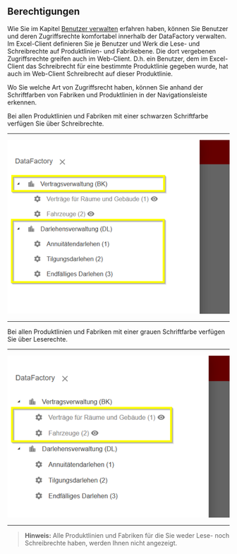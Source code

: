 ## Berechtigungen

Wie Sie im Kapitel [Benutzer verwalten](/der-excel-client/werk/benutzer-verwalten.md) erfahren haben, können Sie Benutzer und deren Zugriffsrechte komfortabel innerhalb der DataFactory verwalten. Im Excel-Client definieren Sie je Benutzer und Werk die Lese- und Schreibrechte auf  Produktlinien- und Fabrikebene. Die dort vergebenen Zugriffsrechte greifen auch im Web-Client. D.h. ein Benutzer, dem im Excel-Client das Schreibrecht für eine bestimmte Produktlinie gegeben wurde, hat auch im Web-Client Schreibrecht auf dieser Produktlinie.

Wo Sie welche Art von Zugriffsrecht haben, können Sie anhand der Schriftfarben von Fabriken und Produktlinien in der Navigationsleiste erkennen.

Bei allen Produktlinien und Fabriken mit einer schwarzen Schriftfarbe verfügen Sie über Schreibrechte.

---
![](/Pictures/Web-Client/Berechtigungen/berechtigungen_1.png)

---

Bei allen Produktlinien und Fabriken mit einer grauen Schriftfarbe verfügen Sie über Leserechte.

---
![](/Pictures/Web-Client/Berechtigungen/berechtigungen_2.png)

---

>**Hinweis:** Alle Produktlinien und Fabriken für die Sie weder Lese- noch Schreibrechte haben, werden Ihnen nicht angezeigt.
